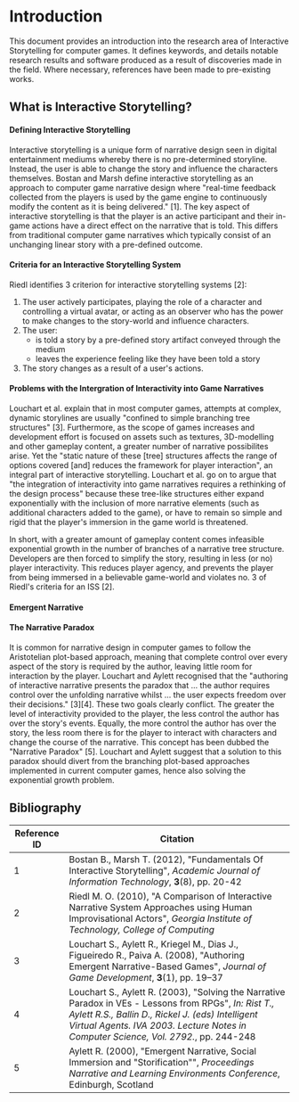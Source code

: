 # Introduction

This document provides an introduction into the research area of Interactive Storytelling for computer games. It defines keywords, and details notable research results and software produced as a result of discoveries made in the field. Where necessary, references have been made to pre-existing works.

## What is Interactive Storytelling?

#### Defining Interactive Storytelling

Interactive storytelling is a unique form of narrative design seen in digital entertainment mediums whereby there is no pre-determined storyline. Instead, the user is able to change the story and influence the characters themselves. Bostan and Marsh define interactive  storytelling as an approach to computer game narrative design where "real-time feedback collected from the players is used by the game engine to continuously modify the content as it is being delivered." [1]. The key aspect of interactive storytelling is that the player is an active participant and their in-game actions have a direct effect on the narrative that is told. This differs from traditional computer game narratives which typically consist of an unchanging linear story with a pre-defined outcome.

#### Criteria for an Interactive Storytelling System

Riedl identifies 3 criterion for interactive storytelling systems [2]:
1. The user actively participates, playing the role of a character and controlling a virtual avatar, or acting as an observer who has the power to make changes to the story-world and influence characters.
2. The user:
    - is told a story by a pre-defined story artifact conveyed through the medium
    - leaves the experience feeling like they have been told a story
3. The story changes as a result of a user's actions.

#### Problems with the Intergration of Interactivity into Game Narratives

Louchart et al. explain that in most computer games, attempts at complex, dynamic storylines are usually "confined to simple branching tree structures" [3]. Furthermore, as the scope of games increases and development effort is focused on assets such as textures, 3D-modelling and other gameplay content, a greater number of narrative possibilites arise. Yet the "static nature of these [tree] structures affects the range of options covered [and] reduces the framework for player interaction", an integral part of interactive storytelling. Louchart et al. go on to argue that "the integration of interactivity into game narratives requires a rethinking of the design process" because these tree-like structures either expand exponentially with the inclusion of more narrative elements (such as additional characters added to the game), or have to remain so simple and rigid that the player's immersion in the game world is threatened.

In short, with a greater amount of gameplay content comes infeasible exponential growth in the number of branches of a narrative tree structure. Developers are then forced to simplify the story, resulting in less (or no) player interactivity. This reduces player agency, and prevents the player from being immersed in a believable game-world and violates no. 3 of Riedl's criteria for an ISS [2].

#### Emergent Narrative

#### The Narrative Paradox

It is common for narrative design in computer games to follow the Aristotelian plot-based approach, meaning that complete control over every aspect of the story is required by the author, leaving little room for interaction by the player. Louchart and Aylett recognised that the "authoring of interactive narrative presents the paradox that ... the author requires control over the unfolding narrative whilst ... the user expects freedom over their decisions." [3][4]. These two goals clearly conflict. The greater the level of interactivity provided to the player, the less control the author has over the story's events. Equally, the more control the author has over the story, the less room there is for the player to interact with characters and change the course of the narrative. This concept has been dubbed the "Narrative Paradox" [5]. Louchart and Aylett suggest that a solution to this paradox should divert from the branching plot-based approaches implemented in current computer games, hence also solving the exponential growth problem.


## Bibliography

| Reference ID  | Citation |
| ----------- | ----------- |
| 1 | Bostan B., Marsh T. (2012), "Fundamentals Of Interactive Storytelling", *Academic Journal of Information Technology*, **3**(8), pp. 20-42  |
| 2 | Riedl M. O. (2010), "A Comparison of Interactive Narrative System Approaches using Human Improvisational Actors", *Georgia Institute of Technology, College of Computing* |
| 3  | Louchart S., Aylett R., Kriegel M., Dias J., Figueiredo R., Paiva A. (2008), "Authoring Emergent Narrative-Based Games", *Journal of Game Development*, **3**(1), pp. 19–37 |
| 4  | Louchart S., Aylett R. (2003), "Solving the Narrative Paradox in VEs - Lessons from RPGs", *In: Rist T., Aylett R.S., Ballin D., Rickel J. (eds) Intelligent Virtual Agents. IVA 2003. Lecture Notes in Computer Science, Vol. 2792.*, pp. 244-248 |
| 5  | Aylett R. (2000), "Emergent Narrative, Social Immersion and "Storification"", *Proceedings Narrative and Learning Environments Conference*, Edinburgh, Scotland  |
